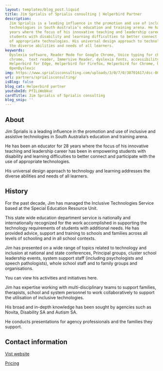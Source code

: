 ```yaml
---
layout: templates/blog_post.liquid
title: Jim Sprialis of Sprialis consulting | Helperbird Partner
description:
  Jim Sprialis is a leading influence in the promotion and use of inclusive and assistive
  technologies in South Australia’s education and training arena. He has been an educator for 28
  years where the focus of his innovative teaching and leadership career has been in empowering
  students with disability and learning difficulties to better connect and participate with the use
  of appropriate technologies. His universal design approach to technology and learning addresses
  the diverse abilities and needs of all learners.
keywords:
  Dyslexia software, Reader Mode for Google Chrome, Voice typing for chrome, Text to speech for
  chrome,  text reader, Immersive Reader, dyslexia fonts, accessibility software, dyslexia software,
  Helperbird for Edge, Helperbird for Firefox, Helperbird for Chrome, Opendyslexic for Chrome,
  OpenDyslexic
img: https://www.sprialisconsulting.com/uploads/3/0/7/0/30701617/dsc-0063_orig.jpg
url: partners/sprialisconsulting/
isBlog: false
blog_cat: Helperbird partner
youtubeId: PfILiWebkuc
cardTitle: Jim Sprialis of Sprialis consulting
blog_snip: ''
---
```


## About

Jim Sprialis is a leading influence in the promotion and use of inclusive and assistive technologies
in South Australia’s education and training arena.

He has been an educator for 28 years where the focus of his innovative teaching and leadership
career has been in empowering students with disability and learning difficulties to better connect
and participate with the use of appropriate technologies.

His universal design approach to technology and learning addresses the diverse abilities and needs
of all learners.



## History

For the past decade, Jim has managed the Inclusive Technologies Service based at the Special
Education Resource Unit.

This state wide education department service is nationally and internationally recognized for the
work accomplished in supporting the technology requirements of students with additional needs. He
has provided advice, support and training to schools and families across all levels of schooling and
in all school contexts.

Jim has presented on a wide range of topics related to technology and inclusion at national and
state conferences, Principal groups, cluster school leadership events, system support staff
(including psychologists and speech pathologists), whole school staff and to family groups and
organisations.

You can view his activities and initiatives here.

Jim has expertise working with multi-disciplinary teams to support families, therapists, school and
system personnel to work collaboratively to support the utilisation of inclusive technologies.

His broad and in-depth knowledge has been sought by agencies such as Novita, Disability SA and
Autism SA.

He conducts presentations for agency professionals and the families they support.

## Contact information

[Vist website](https://www.sprialisconsulting.com/about.html)

[Pricing](/pricing/)
